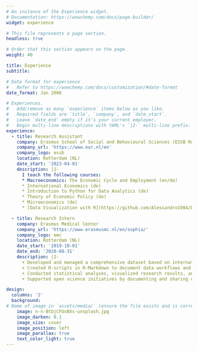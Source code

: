 ```yaml
---
# An instance of the Experience widget.
# Documentation: https://wowchemy.com/docs/page-builder/
widget: experience

# This file represents a page section.
headless: true

# Order that this section appears on the page.
weight: 40

title: Experience
subtitle:

# Date format for experience
#   Refer to https://wowchemy.com/docs/customization/#date-format
date_format: Jan 2006

# Experiences.
#   Add/remove as many `experience` items below as you like.
#   Required fields are `title`, `company`, and `date_start`.
#   Leave `date_end` empty if it's your current employer.
#   Begin multi-line descriptions with YAML's `|2-` multi-line prefix.
experience:
  - title: Research Assistant
    company: Erasmus School of Social and Behavioural Sciences (ESSB Rotterdam)
    company_url: 'https://www.eur.nl/en'
    company_logo: essb
    location: Rotterdam (NL)
    date_start: '2023-04-01'
    description: |2-
      I teach the following courses:
      * Macroeconomics: The Economic Cycle and Employment (en/de)
      * International Economics (de)
      * Introduction to Python for Data Analytics (de)
      * Theory of Economic Policy (de)
      * Microeconomics (de)
      * [Data Visualization with R](https://github.com/Alessandro1984/Data-visualisation-with-R) (en)

  - title: Research Intern
    company: Erasmus Medical Center
    company_url: 'https://www.erasmusmc.nl/en/sophia/'
    company_logo: emc
    location: Rotterdam (NL)
    date_start: '2019-10-01'
    date_end: '2020-08-31' 
    description: |2-
      + Developed and managed a comprehensive dataset based on international surveys for an Erasmus+ funded project.
      + Created R-scripts in R-Markdown to document data workflows and present findings.
      + Conducted statistical analyses, visualized research results, and contributed to international conferences and scientific journals.
      + Supported open science initiatives by documenting and sharing code on platforms like the Open Science Framework (OSF).

design:
  columns: '2'
  background:
# Name of image in `assets/media/` (ensure the file exists and is correctly referenced)
    image: n-n-BtbjCFUvBXs-unsplash.jpg
    image_darken: 0.1
    image_size: cover
    image_position: left
    image_parallax: true
    text_color_light: true
---
```

